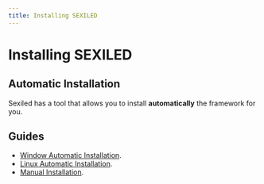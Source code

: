 ```yaml
---
title: Installing SEXILED
---
```


# Installing SEXILED

## Automatic Installation

Sexiled has a tool that allows you to install **automatically** the framework for you.

## Guides

- [Window Automatic Installation](/articles/installation/automatic/windows.html).
- [Linux Automatic Installation](/articles/installation/automatic/linux.html).
- [Manual Installation](/articles/installation/manual.html).